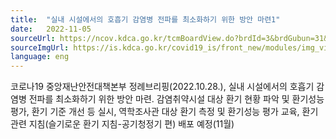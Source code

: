 ```yaml
---
title:  "실내 시설에서의 호흡기 감염병 전파를 최소화하기 위한 방안 마련1"
date:   2022-11-05
sourceUrl: https://ncov.kdca.go.kr/tcmBoardView.do?brdId=3&brdGubun=31&dataGubun=&ncvContSeq=6943&contSeq=6943&board_id=311&gubun=ALL
sourceImgUrl: https://is.kdca.go.kr/covid19_is/front_new/modules/img_view.jsp?img_loc=/upload/mwEditor/202210/1666950158513_20221028184238.png
language: eng
---
```

코로나19 중앙재난안전대책본부 정례브리핑(2022.10.28.), 실내 시설에서의 호흡기 감염병 전파를 최소화하기 위한 방안 마련. 감염취약시설 대상 환기 현황 파악 및 환기성능평가, 환기 기준 개선 등 실시, 역학조사관 대상 환기 측정 및 환기성능 평가 교육,  환기 관련 지침(슬기로운 환기 지침-공기청정기 편) 배포 예정(11월)
